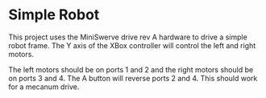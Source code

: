 # Simple Robot

This project uses the MiniSwerve drive rev A hardware to drive a simple
robot frame. The Y axis of the XBox controller will control the left
and right motors.

The left motors should be on ports 1 and 2 and the right motors should be on
ports 3 and 4. The A button will reverse ports 2 and 4. This should
work for a mecanum drive.